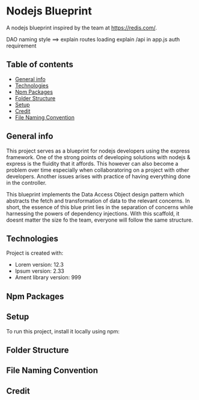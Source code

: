 # Nodejs Blueprint
A nodejs blueprint inspired by the team at https://redis.com/. 

DAO naming style ==> 
explain routes loading
explain /api in app.js
auth requirement

## Table of contents
* [General info](#general-info)
* [Technologies](#technologies)
* [Npm Packages](#npm-packages)
* [Folder Structure](#folder-structure)
* [Setup](#setup)
* [Credit](#credit)
* [File Naming Convention](#file-naming-convention)


## General info
This project serves as a blueprint for nodejs developers using the express framework. One of the strong points of developing solutions with nodejs & express is the fluidity that it affords. This however can also become a problem over time especially when collaboratoring on a project with other developers. Another issues arises with practice of having everything done in the controller. 

This blueprint implements the Data Access Object design pattern which abstracts the fetch and transformation of data to the relevant concerns. In short, the essence of this blue print lies in the separation of concerns while harnessing the powers of dependency injections. With this scaffold, it doesnt matter the size fo the team, everyone will follow the same structure. 
	
## Technologies
Project is created with:
* Lorem version: 12.3
* Ipsum version: 2.33
* Ament library version: 999

## Npm Packages
	
## Setup
To run this project, install it locally using npm:

## Folder Structure

## File Naming Convention

## Credit
